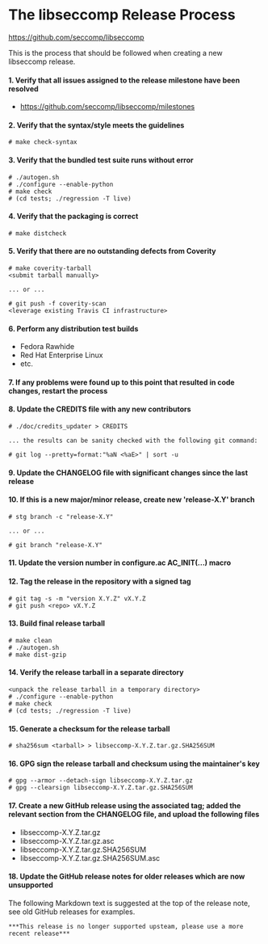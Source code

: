 The libseccomp Release Process
===============================================================================
https://github.com/seccomp/libseccomp

This is the process that should be followed when creating a new libseccomp
release.

#### 1. Verify that all issues assigned to the release milestone have been resolved

  * https://github.com/seccomp/libseccomp/milestones

#### 2. Verify that the syntax/style meets the guidelines

	# make check-syntax

#### 3. Verify that the bundled test suite runs without error

	# ./autogen.sh
	# ./configure --enable-python
	# make check
	# (cd tests; ./regression -T live)

#### 4. Verify that the packaging is correct

	# make distcheck

#### 5. Verify that there are no outstanding defects from Coverity

	# make coverity-tarball
	<submit tarball manually>

	... or ...

	# git push -f coverity-scan
	<leverage existing Travis CI infrastructure>

#### 6. Perform any distribution test builds

  * Fedora Rawhide
  * Red Hat Enterprise Linux
  * etc.

#### 7. If any problems were found up to this point that resulted in code changes, restart the process

#### 8. Update the CREDITS file with any new contributors

	# ./doc/credits_updater > CREDITS

	... the results can be sanity checked with the following git command:

	# git log --pretty=format:"%aN <%aE>" | sort -u

#### 9. Update the CHANGELOG file with significant changes since the last release

#### 10. If this is a new major/minor release, create new 'release-X.Y' branch

	# stg branch -c "release-X.Y"

	... or ...

	# git branch "release-X.Y"

#### 11. Update the version number in configure.ac AC_INIT(...) macro

#### 12. Tag the release in the repository with a signed tag

	# git tag -s -m "version X.Y.Z" vX.Y.Z
	# git push <repo> vX.Y.Z

#### 13. Build final release tarball

	# make clean
	# ./autogen.sh
	# make dist-gzip

#### 14. Verify the release tarball in a separate directory

	<unpack the release tarball in a temporary directory>
	# ./configure --enable-python
	# make check
	# (cd tests; ./regression -T live)

#### 15. Generate a checksum for the release tarball

	# sha256sum <tarball> > libseccomp-X.Y.Z.tar.gz.SHA256SUM

#### 16. GPG sign the release tarball and checksum using the maintainer's key

	# gpg --armor --detach-sign libseccomp-X.Y.Z.tar.gz
	# gpg --clearsign libseccomp-X.Y.Z.tar.gz.SHA256SUM

#### 17. Create a new GitHub release using the associated tag; added the relevant section from the CHANGELOG file, and upload the following files

  * libseccomp-X.Y.Z.tar.gz
  * libseccomp-X.Y.Z.tar.gz.asc
  * libseccomp-X.Y.Z.tar.gz.SHA256SUM
  * libseccomp-X.Y.Z.tar.gz.SHA256SUM.asc

#### 18. Update the GitHub release notes for older releases which are now unsupported

The following Markdown text is suggested at the top of the release note, see old GitHub releases for examples.

```
***This release is no longer supported upsteam, please use a more recent release***
```
